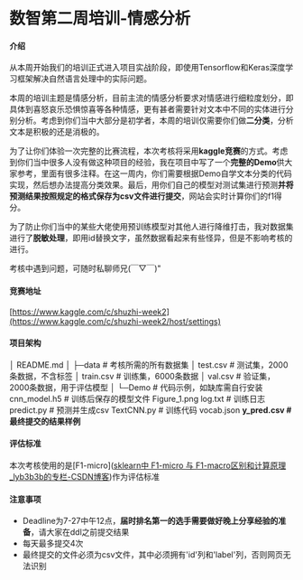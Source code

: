 # 数智第二周培训-情感分析

#### 介绍
从本周开始我们的培训正式进入项目实战阶段，即使用Tensorflow和Keras深度学习框架解决自然语言处理中的实际问题。

本周的培训主题是情感分析，目前主流的情感分析要求对情感进行细粒度划分，即具体到喜怒哀乐恐惧惊喜等各种情感，更有甚者需要针对文本中不同的实体进行分别分析。考虑到你们当中大部分是初学者，本周的培训仅需要你们做**二分类**，分析文本是积极的还是消极的。

为了让你们体验一次完整的比赛流程，本次考核将采用**kaggle竞赛**的方式。考虑到你们当中很多人没有做这种项目的经验，我在项目中写了一个**完整的Demo**供大家参考，里面有很多注释。在这一周内，你们需要根据Demo自学文本分类的代码实现，然后想办法提高分类效果。最后，用你们自己的模型对测试集进行预测**并将预测结果按照规定的格式保存为csv文件进行提交**，网站会实时计算你们的f1得分。

为了防止你们当中的某些大佬使用预训练模型对其他人进行降维打击，我对数据集进行了**脱敏处理**，即用id替换文字，虽然数据看起来有些怪异，但是不影响考核的进行。

考核中遇到问题，可随时私聊师兄(￣▽￣)"



#### 竞赛地址

[https://www.kaggle.com/c/shuzhi-week2](https://www.kaggle.com/c/shuzhi-week2/host/settings)



#### 项目架构

│  README.md
│
├─data						# 考核所需的所有数据集
│      test.csv				# 测试集，2000条数据，不含标签
│      train.csv				# 训练集，6000条数据
│      val.csv					# 验证集，2000条数据，用于评估模型
│
└─Demo						# 代码示例，如缺库需自行安装
        cnn_model.h5		# 训练后保存的模型文件
        Figure_1.png
        log.txt					# 训练日志
        predict.py				# 预测并生成csv
        TextCNN.py			# 训练代码
        vocab.json
        **y_pred.csv			# 最终提交的结果样例**



#### 评估标准

本次考核使用的是[F1-micro]([sklearn中 F1-micro 与 F1-macro区别和计算原理_lyb3b3b的专栏-CSDN博客](https://blog.csdn.net/lyb3b3b/article/details/84819931?utm_medium=distribute.pc_relevant_t0.none-task-blog-2~default~BlogCommendFromMachineLearnPai2~default-1.control&depth_1-utm_source=distribute.pc_relevant_t0.none-task-blog-2~default~BlogCommendFromMachineLearnPai2~default-1.control))作为评估标准



#### 注意事项

- Deadline为7-27中午12点，**届时排名第一的选手需要做好晚上分享经验的准备**，请大家在ddl之前提交结果
- 每天最多提交4次
- 最终提交的文件必须为csv文件，其中必须拥有'id'列和'label'列，否则网页无法识别
